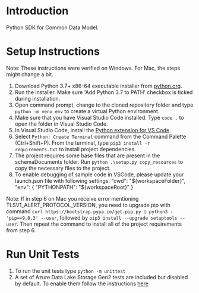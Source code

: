 # Introduction

Python SDK for Common Data Model.

# Setup Instructions

Note: These instructions were verified on Windows. For Mac, the steps might change a bit.

1. Download Python 3.7+ x86-64 executable installer from [python.org](https://www.python.org/downloads/).
1. Run the installer. Make sure 'Add Python 3.7 to PATH' checkbox is ticked during installation.
1. Open command prompt, change to the cloned repository folder and type `python -m venv env` to create a virtual Python environment.
1. Make sure that you have Visual Studio Code installed. Type `code .` to open the folder in Visual Studio Code.
1. In Visual Studio Code, install the [Python extension for VS Code](https://marketplace.visualstudio.com/items?itemName=ms-python.python).
1. Select `Python: Create Terminal` command from the Command Palette (Ctrl+Shift+P). From the terminal, type `pip3 install -r requirements.txt` to install project dependencies.
1. The project requires some base files that are present in the schemaDocuments folder. Run `python .\setup.py copy_resources` to copy the necessary files to the project.
1. To enable debugging of sample code in VSCode, please update your launch.json file with following settings:
   "cwd": "${workspaceFolder}",
   "env": {
   "PYTHONPATH": "${workspaceRoot}"
   }

Note: If in step 6 on Mac you receive error mentioning TLSV1_ALERT_PROTOCOL_VERSION, you need to upgrade pip with command `curl https://bootstrap.pypa.io/get-pip.py | python3 - 'pip==9.0.3' --user`, followed by `pip3 install --upgrade setuptools --user`. Then repeat the command to install all of the project requirements from step 6.

# Run Unit Tests

1. To run the unit tests type `python -m unittest`
1. A set of Azure Data Lake Storage Gen2 tests are included but disabled by default. To enable them follow the instructions [here](../CSharp/Microsoft.CommonDataModel.ObjectModel.Tests/README.md)